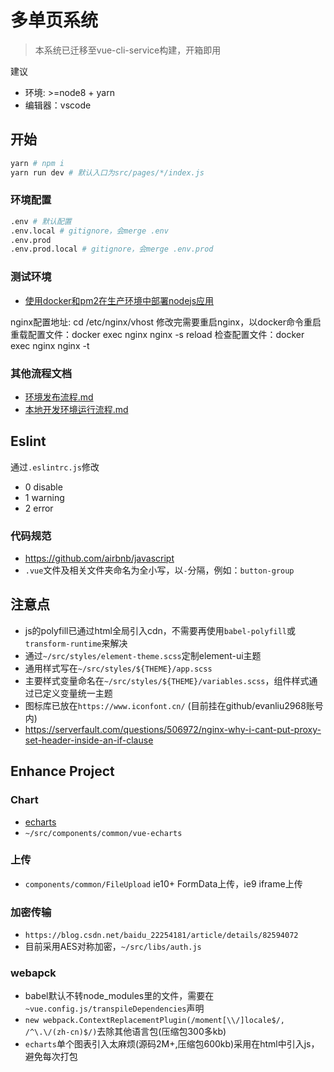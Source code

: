 # 多单页系统

> 本系统已迁移至vue-cli-service构建，开箱即用

建议
- 环境: >=node8 + yarn
- 编辑器：vscode

## 开始
```bash
yarn # npm i
yarn run dev # 默认入口为src/pages/*/index.js
```

### 环境配置

```bash
.env # 默认配置
.env.local # gitignore，会merge .env
.env.prod
.env.prod.local # gitignore，会merge .env.prod
```

### 测试环境
- [使用docker和pm2在生产环境中部署nodejs应用](https://www.jianshu.com/p/bb9f88c1c032?utm_campaign)

nginx配置地址: cd /etc/nginx/vhost
修改完需要重启nginx，以docker命令重启
重载配置文件：docker exec nginx nginx -s reload
检查配置文件：docker exec nginx nginx -t

### 其他流程文档
- [环境发布流程.md](./docs/RELEASE.md)
- [本地开发环境运行流程.md](./docs/DEVELOP.md)

## Eslint
通过`.eslintrc.js`修改
- 0 disable
- 1 warning
- 2 error

### 代码规范
- https://github.com/airbnb/javascript
- `.vue`文件及相关文件夹命名为全小写，以`-`分隔，例如：`button-group`

## 注意点
- js的polyfill已通过html全局引入cdn，不需要再使用`babel-polyfill`或`transform-runtime`来解决
- 通过`~/src/styles/element-theme.scss`定制element-ui主题
- 通用样式写在`~/src/styles/${THEME}/app.scss`
- 主要样式变量命名在`~/src/styles/${THEME}/variables.scss`，组件样式通过已定义变量统一主题
- 图标库已放在`https://www.iconfont.cn/` (目前挂在github/evanliu2968账号内)
- https://serverfault.com/questions/506972/nginx-why-i-cant-put-proxy-set-header-inside-an-if-clause

## Enhance Project

### Chart
- [echarts](https://echarts.baidu.com/examples/)
- `~/src/components/common/vue-echarts`

### 上传
- `components/common/FileUpload` ie10+ FormData上传，ie9 iframe上传

### 加密传输
- `https://blog.csdn.net/baidu_22254181/article/details/82594072`
- 目前采用AES对称加密，`~/src/libs/auth.js`

### webapck

- babel默认不转node_modules里的文件，需要在`~vue.config.js/transpileDependencies`声明
- `new webpack.ContextReplacementPlugin(/moment[\\/]locale$/, /^\.\/(zh-cn)$/)`去除其他语言包(压缩包300多kb)
- `echarts`单个图表引入太麻烦(源码2M+,压缩包600kb)采用在html中引入js，避免每次打包
